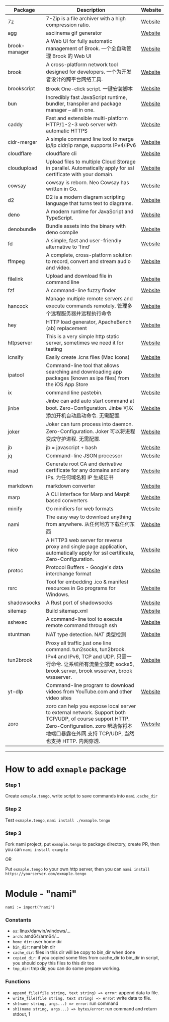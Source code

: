 | Package       | Description                                                                                                                                                                                           | Website                                                                        |
| ------------- | ----------------------------------------------------------------------------------------------------------------------------------------------------------------------------------------------------- | ------------------------------------------------------------------------------ |
| 7z            | 7-Zip is a file archiver with a high compression ratio.                                                                                                                                               | [Website](https://7-zip.org/)                                                  |
| agg           | asciinema gif generator                                                                                                                                                                               | [Website](https://github.com/asciinema/agg)                                    |
| brook-manager | A Web UI for fully automatic management of Brook. 一个全自动管理 Brook 的 Web UI                                                                                                                      | [Website](https://github.com/txthinking/brook-manager)                         |
| brook         | A cross-platform network tool designed for developers. 一个为开发者设计的跨平台网络工具.                                                                                                              | [Website](https://github.com/txthinking/brook)                                 |
| brookscript   | Brook One-click script. 一键安装脚本                                                                                                                                                                                    | [Website](https://github.com/txthinking/bash/blob/master/brook.js)             |
| bun           | Incredibly fast JavaScript runtime, bundler, transpiler and package manager – all in one.                                                                                                             | [Website](https://github.com/oven-sh/bun)                                      |
| caddy         | Fast and extensible multi-platform HTTP/1-2-3 web server with automatic HTTPS                                                                                                                         | [Website](https://github.com/caddyserver/caddy)                                |
| cidr-merger   | A simple command line tool to merge ip/ip cidr/ip range, supports IPv4/IPv6                                                                                                                           | [Website](https://github.com/zhanhb/cidr-merger)                               |
| cloudflare    | cloudflare cli                                                                                                                                                                                        | [Website](https://github.com/txthinking/cloudflare)                            |
| cloudupload   | Upload files to multiple Cloud Storage in parallel. Automatically apply for ssl certificate with your domain.                                                                                         | [Website](https://github.com/txthinking/cloudupload)                           |
| cowsay        | cowsay is reborn. Neo Cowsay has written in Go.                                                                                                                                                       | [Website](https://github.com/Code-Hex/Neo-cowsay)                              |
| d2          | D2 is a modern diagram scripting language that turns text to diagrams. | [Website](https://github.com/terrastruct/d2) |
| deno          | A modern runtime for JavaScript and TypeScript.                                                                                                                                                       | [Website](https://github.com/denoland/deno)                                    |
| denobundle    | Bundle assets into the binary with deno compile                                                                                                                                                       | [Website](https://github.com/txthinking/denobundle)                            |
| fd            | A simple, fast and user-friendly alternative to 'find'                                                                                                                                                | [Website](https://github.com/sharkdp/fd)                                       |
| ffmpeg        | A complete, cross-platform solution to record, convert and stream audio and video.                                                                                                                    | [Website](https://github.com/txthinking/nami/blob/master/package/ffmpeg.tengo) |
| filelink      | Upload and download file in command line                                                                                                                                                              | [Website](https://github.com/txthinking/filelink)                              |
| fzf           | A command-line fuzzy finder                                                                                                                                                                           | [Website](https://github.com/junegunn/fzf)                                     |
| hancock       | Manage multiple remote servers and execute commands remotely. 管理多个远程服务器并远程执行命令                                                                                                        | [Website](https://github.com/txthinking/hancock)                               |
| hey           | HTTP load generator, ApacheBench (ab) replacement                                                                                                                                                     | [Website](https://github.com/rakyll/hey)                                       |
| httpserver    | This is a very simple http static server, sometimes we need it for testing                                                                                                                            | [Website](https://github.com/txthinking/httpserver)                            |
| icnsify       | Easily create .icns files (Mac Icons)                                                                                                                                                                 | [Website](https://github.com/JackMordaunt/icns)                                |
| ipatool       | Command-line tool that allows searching and downloading app packages (known as ipa files) from the iOS App Store                                                                                                                                                                 | [Website](https://github.com/majd/ipatool)                                |
| ix            | command line pastebin.                                                                                                                                                                                | [Website](http://ix.io/)                                                       |
| jinbe         | Jinbe can add auto start command at boot. Zero-Configuration. Jinbe 可以添加开机自动启动命令. 无需配置.                                                                                               | [Website](https://github.com/txthinking/jinbe)                                 |
| joker         | Joker can turn process into daemon. Zero-Configuration. Joker 可以将进程变成守护进程. 无需配置.                                                                                                       | [Website](https://github.com/txthinking/joker)                                 |
| jb            |  jb = javascript + bash  | [Website](https://github.com/txthinking/jb)                                      |
| jq            | Command-line JSON processor                                                                                                                                                                           | [Website](https://github.com/stedolan/jq)                                      |
| mad           | Generate root CA and derivative certificate for any domains and any IPs. 为任何域名和 IP 生成证书                                                                                                     | [Website](https://github.com/txthinking/mad)                                   |
| markdown      | markdown converter                                                                                                                                                                                    | [Website](https://github.com/txthinking/markdown)                              |
| marp          | A CLI interface for Marp and Marpit based converters                                                                                                                                                  | [Website](https://github.com/marp-team/marp-cli)                               |
| minify        | Go minifiers for web formats                                                                                                                                                                          | [Website](https://github.com/tdewolff/minify)                                  |
| nami          | The easy way to download anything from anywhere. 从任何地方下载任何东西                                                                                                                               | [Website](https://github.com/txthinking/nami)                                  |
| nico          | A HTTP3 web server for reverse proxy and single page application, automatically apply for ssl certificate, Zero-Configuration.                                                                        | [Website](https://github.com/txthinking/nico)                                  |
| protoc        | Protocol Buffers - Google's data interchange format                                                                                                                                                   | [Website](https://github.com/protocolbuffers/protobuf)                         |
| rsrc          | Tool for embedding .ico & manifest resources in Go programs for Windows.                                                                                                                              | [Website](https://github.com/akavel/rsrc)                                      |
| shadowsocks   | A Rust port of shadowsocks                                                                                                                                                                            | [Website](https://github.com/shadowsocks/shadowsocks-rust)                     |
| sitemap       | Build sitemap.xml                                                                                                                                                                                     | [Website](https://github.com/txthinking/sitemap)                               |
| sshexec       | A command-line tool to execute remote command through ssh                                                                                                                                             | [Website](https://github.com/txthinking/sshexec)                               |
| stuntman | NAT type detection. NAT 类型检测 | [Website](https://www.stunprotocol.org/) |
| tun2brook     | Proxy all traffic just one line command. tun2socks, tun2brook. IPv4 and IPv6, TCP and UDP. 只需一行命令. 让系统所有流量全部走 socks5, brook server, brook wsserver, brook wssserver.                  | [Website](https://github.com/txthinking/tun2brook)                             |
| yt-dlp    | Command-line program to download videos from YouTube.com and other video sites                                                                                                                        | [Website](https://github.com/ytdl-org/youtube-dl/)                             |
| zoro          | zoro can help you expose local server to external network. Support both TCP/UDP, of course support HTTP. Zero-Configuration. zoro 帮助你将本地端口暴露在外网.支持 TCP/UDP, 当然也支持 HTTP. 内网穿透. | [Website](https://github.com/txthinking/zoro)                                  |

---

# How to add `exmaple` package

### Step 1

Create `exmaple.tengo`, write script to save commands into `nami.cache_dir`

### Step 2

Test `exmaple.tengo`, `nami install ./exmaple.tengo`

### Step 3

Fork nami project, put `exmaple.tengo` to package directory, create PR, then you can `nami install example`

OR

Put `exmaple.tengo` to your own http server, then you can `nami install https://yourserver.com/exmaple.tengo`

# Module - "nami"

```
nami := import("nami")
```

### Constants

-   `os`: linux/darwin/windows/...
-   `arch`: amd64/arm64/...
-   `home_dir`: user home dir
-   `bin_dir`: nami bin dir
-   `cache_dir`: files in this dir will be copy to bin_dir when done
-   `copied_dir`: if you copied some files from cache_dir to bin_dir in script, you should copy this files to this dir too
-   `tmp_dir`: tmp dir, you can do some prepare working.

### Functions

-   `append_file(file string, text string) => error`: append data to file.
-   `write_file(file string, text string) => error`: write data to file.
-   `sh(name string, args...) => error`: run command
-   `sh1(name string, args...) => bytes/error`: run command and return stdout, 1
